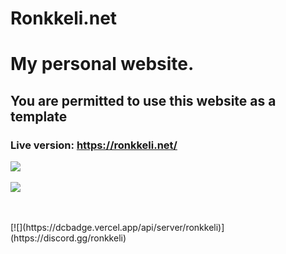 # Ronkkeli.net
# My personal website.
## You are permitted to use this website as a template

### Live version: https://ronkkeli.net/

![](https://komarev.com/ghpvc/?username=1Ronkkeli) 
<br> </br>
<a href="https://github.com/1Ronkkeli">
<img id="imagers" align="center" src="https://github-readme-stats.vercel.app/api?username=1Ronkkeli&show_icons=true&line_height=27&count_private=true&title_color=FE4EDA&text_color=8F00FF&icon_color=FF00FF&bg_color=000000" />


 </a>
<br> </br>
[![](https://dcbadge.vercel.app/api/server/ronkkeli)](https://discord.gg/ronkkeli)
